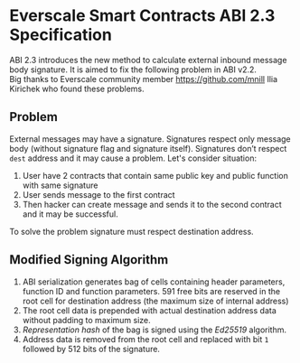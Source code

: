 # Everscale Smart Contracts ABI 2.3 Specification

ABI 2.3 introduces the new method to calculate external inbound message body signature. It is aimed to fix the following problem in ABI v2.2.   
Big thanks to Everscale community member https://github.com/mnill Ilia Kirichek who found these problems.

## Problem
External messages may have a signature. Signatures respect only message body (without signature flag and signature itself). Signatures don’t respect `dest` address and it may cause a problem. Let's consider situation:  

1. User have 2 contracts that contain same public key and public function with same signature
2. User sends message to the first contract
3. Then hacker can create message and sends it to the second contract and it may be successful.

To solve the problem signature must respect destination address.

## Modified Signing Algorithm

1. ABI serialization generates bag of cells containing header parameters, function ID and function parameters.
591 free bits are reserved in the root cell for destination address (the maximum size of internal address)
2. The root cell data is prepended with actual destination address data without padding to maximum size.
3. *Representation hash* of the bag is signed using the *Ed25519* algorithm.
4. Address data is removed from the root cell and replaced with bit `1` followed by 512 bits of the signature.


